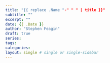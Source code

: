 ```yaml
---
title: "{{ replace .Name "-" " " | title }}"
subtitle: ""
excerpt: ""
date: {{ .Date }}
author: "Stephen Feagin"
draft: true
series:
tags:
categories:
layout: single # single or single-sidebar
---
```

